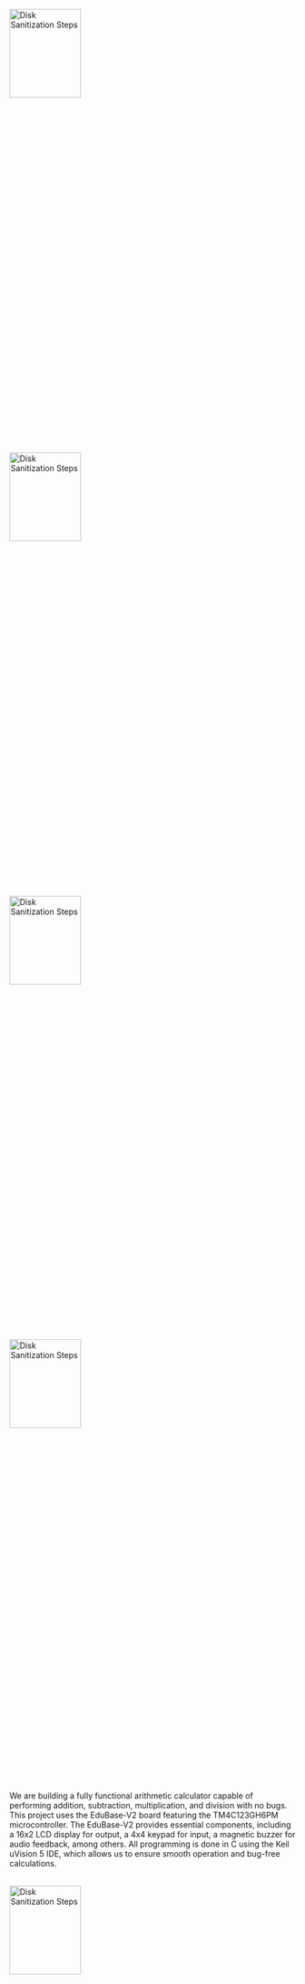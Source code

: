 <br />

<img src="" height="20%" width="50%" alt="Disk Sanitization Steps"/>

<br />

<img src="" height="20%" width="50%" alt="Disk Sanitization Steps"/>

<br />

<img src="" height="20%" width="50%" alt="Disk Sanitization Steps"/>

<br />

<img src="" height="20%" width="50%" alt="Disk Sanitization Steps"/>

We are building a fully functional arithmetic calculator capable of performing addition, subtraction, multiplication, and division with no bugs. This project uses the EduBase-V2 board featuring the TM4C123GH6PM microcontroller. The EduBase-V2 provides essential components, including a 16x2 LCD display for output, a 4x4 keypad for input, a magnetic buzzer for audio feedback, among others. All programming is done in C using the Keil uVision 5 IDE, which allows us to ensure smooth operation and bug-free calculations.

<br />

<img src="https://github.com/user-attachments/assets/2641653d-a5e7-429b-8fd6-61214962ea75" height="20%" width="50%" alt="Disk Sanitization Steps"/>

For this project, we will be using the 4x4 keypad, Magnetic Buzzer, LED, and the 16x2 LCD display. After initilizing all of the parts mentioned, we need to prepare the the 4x4 to take the input from the user. After referring to the datasheet, we were able to create a user function to return a char depending on what the user pressed on the keypad
<br />

<img src="https://github.com/user-attachments/assets/8b7e657d-d1db-4a17-bb4b-8b861ae9dc65" height="60%" width="100%" alt="Disk Sanitization Steps"/>

This char is returned back into main where we check to see 
